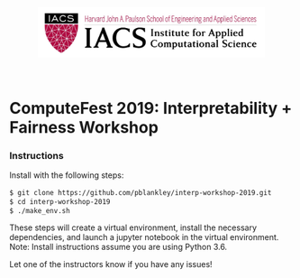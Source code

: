 <p align="center"><img width="80%" src="data/iacs-logo.jpg" /></p>

<br>

# ComputeFest 2019: Interpretability + Fairness Workshop

### Instructions 

Install with the following steps:

```
$ git clone https://github.com/pblankley/interp-workshop-2019.git
$ cd interp-workshop-2019
$ ./make_env.sh
```

These steps will create a virtual environment, install the necessary dependencies, and launch a jupyter notebook in the virtual environment. Note: Install instructions assume you are using Python 3.6.

Let one of the instructors know if you have any issues! 
